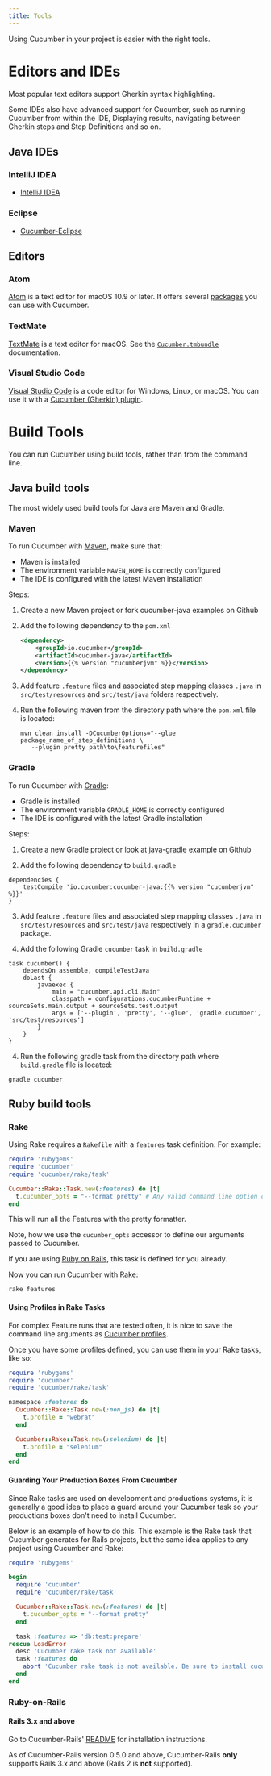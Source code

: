 ```yaml
---
title: Tools
---
```


Using Cucumber in your project is easier with the right tools.

# Editors and IDEs

Most popular text editors support Gherkin syntax highlighting.

Some IDEs also have advanced support for Cucumber, such as running Cucumber
from within the IDE, Displaying results, navigating between Gherkin steps and
Step Definitions and so on.

## Java IDEs

### IntelliJ IDEA

- [IntelliJ IDEA](https://www.jetbrains.com/idea/help/cucumber.html)

### Eclipse

- [Cucumber-Eclipse](https://github.com/cucumber/cucumber-eclipse)

## Editors

### Atom

[Atom](https://atom.io/) is a text editor for macOS 10.9 or later.
It offers several [packages](https://atom.io/packages/search?q=cucumber) you can use with Cucumber.

### TextMate

[TextMate](https://macromates.com/) is a text editor for macOS.
See the [`Cucumber.tmbundle`](https://github.com/cucumber/cucumber-tmbundle) documentation.

### Visual Studio Code
[Visual Studio Code](https://code.visualstudio.com/) is a code editor for Windows, Linux, or macOS.
You can use it with a [Cucumber (Gherkin) plugin](https://marketplace.visualstudio.com/items?itemName=alexkrechik.cucumberautocomplete).

# Build Tools
You can run Cucumber using build tools, rather than from the command line.

## Java build tools
The most widely used build tools for Java are Maven and Gradle.

### Maven

To run Cucumber with [Maven](https://maven.apache.org/), make sure that:

- Maven is installed
- The environment variable `MAVEN_HOME` is correctly configured
- The IDE is configured with the latest Maven installation

Steps:

1.  Create a new Maven project or fork cucumber-java examples on Github
2.  Add the following dependency to the `pom.xml`

    ```xml
    <dependency>
        <groupId>io.cucumber</groupId>
      	<artifactId>cucumber-java</artifactId>
      	<version>{{% version "cucumberjvm" %}}</version>
    </dependency>
    ```

3.  Add feature `.feature` files and associated step mapping classes `.java` in `src/test/resources` and `src/test/java` folders respectively.
4.  Run the following maven from the directory path where the `pom.xml` file is located:

    ```shell
    mvn clean install -DCucumberOptions="--glue package_name_of_step_definitions \
       --plugin pretty path\to\featurefiles"
    ```

### Gradle

To run Cucumber with [Gradle](https://gradle.org/):

- Gradle is installed
- The environment variable `GRADLE_HOME` is correctly configured
- The IDE is configured with the latest Gradle installation

Steps:

1.  Create a new Gradle project or look at  [java-gradle](https://github.com/cucumber/cucumber-jvm/tree/master/examples/java-gradle) example on Github

2.  Add the following dependency to `build.gradle`

```
dependencies {
    testCompile 'io.cucumber:cucumber-java:{{% version "cucumberjvm" %}}'
}
```

3.  Add feature `.feature` files and associated step mapping classes `.java` in `src/test/resources` and `src/test/java` respectively in a `gradle.cucumber` package.

4. Add the following Gradle `cucumber` task in `build.gradle`

```
task cucumber() {
    dependsOn assemble, compileTestJava
    doLast {
        javaexec {
            main = "cucumber.api.cli.Main"
            classpath = configurations.cucumberRuntime + sourceSets.main.output + sourceSets.test.output
            args = ['--plugin', 'pretty', '--glue', 'gradle.cucumber', 'src/test/resources']
        }
    }
}
```

4.  Run the following gradle task from the directory path where `build.gradle` file is located:

```shell
gradle cucumber
```

## Ruby build tools

### Rake

Using Rake requires a `Rakefile` with a `features` task definition.  For example:

```ruby
require 'rubygems'
require 'cucumber'
require 'cucumber/rake/task'

Cucumber::Rake::Task.new(:features) do |t|
  t.cucumber_opts = "--format pretty" # Any valid command line option can go here.
end
```

This will run all the Features with the pretty formatter.

Note, how we use the `cucumber_opts` accessor to define our arguments passed to Cucumber.

If you are using [Ruby on Rails](#ruby-on-rails), this task is defined for you already.

Now you can run Cucumber with Rake:

```shell
rake features
```

#### Using Profiles in Rake Tasks

For complex Feature runs that are tested often, it is nice to save the command line arguments as [Cucumber profiles](/cucumber/configuration/#defining-profiles).

Once you have some profiles defined, you can use them in your Rake tasks, like so:

```ruby
require 'rubygems'
require 'cucumber'
require 'cucumber/rake/task'

namespace :features do
  Cucumber::Rake::Task.new(:non_js) do |t|
    t.profile = "webrat"
  end

  Cucumber::Rake::Task.new(:selenium) do |t|
    t.profile = "selenium"
  end
end
```

#### Guarding Your Production Boxes From Cucumber

Since Rake tasks are used on development and productions systems, it is generally a good idea to place a guard around your Cucumber task so your productions boxes don't need to install Cucumber.

Below is an example of how to do this.  This example is the Rake task that Cucumber generates for Rails projects, but the same idea applies to any project using Cucumber and Rake:

```ruby
require 'rubygems'

begin
  require 'cucumber'
  require 'cucumber/rake/task'

  Cucumber::Rake::Task.new(:features) do |t|
    t.cucumber_opts = "--format pretty"
  end

  task :features => 'db:test:prepare'
rescue LoadError
  desc 'Cucumber rake task not available'
  task :features do
    abort 'Cucumber rake task is not available. Be sure to install cucumber as a gem or plugin'
  end
end
```

### Ruby-on-Rails

#### Rails 3.x and above

Go to Cucumber-Rails' [README](https://github.com/cucumber/cucumber-rails/blob/master/README.md) for installation instructions.

As of Cucumber-Rails version 0.5.0 and above, Cucumber-Rails **only** supports Rails 3.x and above (Rails 2 is **not** supported).